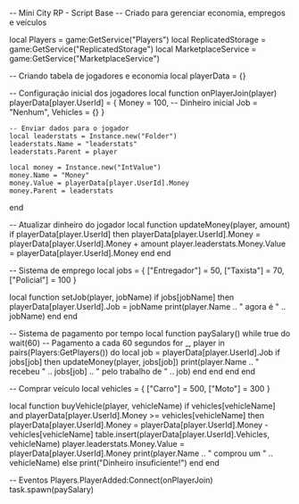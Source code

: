 -- Mini City RP - Script Base
-- Criado para gerenciar economia, empregos e veículos

local Players = game:GetService("Players")
local ReplicatedStorage = game:GetService("ReplicatedStorage")
local MarketplaceService = game:GetService("MarketplaceService")

-- Criando tabela de jogadores e economia
local playerData = {}

-- Configuração inicial dos jogadores
local function onPlayerJoin(player)
    playerData[player.UserId] = {
        Money = 100, -- Dinheiro inicial
        Job = "Nenhum",
        Vehicles = {}
    }
    
    -- Enviar dados para o jogador
    local leaderstats = Instance.new("Folder")
    leaderstats.Name = "leaderstats"
    leaderstats.Parent = player
    
    local money = Instance.new("IntValue")
    money.Name = "Money"
    money.Value = playerData[player.UserId].Money
    money.Parent = leaderstats
end

-- Atualizar dinheiro do jogador
local function updateMoney(player, amount)
    if playerData[player.UserId] then
        playerData[player.UserId].Money = playerData[player.UserId].Money + amount
        player.leaderstats.Money.Value = playerData[player.UserId].Money
    end
end

-- Sistema de emprego
local jobs = {
    ["Entregador"] = 50,
    ["Taxista"] = 70,
    ["Policial"] = 100
}

local function setJob(player, jobName)
    if jobs[jobName] then
        playerData[player.UserId].Job = jobName
        print(player.Name .. " agora é " .. jobName)
    end
end

-- Sistema de pagamento por tempo
local function paySalary()
    while true do
        wait(60) -- Pagamento a cada 60 segundos
        for _, player in pairs(Players:GetPlayers()) do
            local job = playerData[player.UserId].Job
            if jobs[job] then
                updateMoney(player, jobs[job])
                print(player.Name .. " recebeu " .. jobs[job] .. " pelo trabalho de " .. job)
            end
        end
    end
end

-- Comprar veículo
local vehicles = {
    ["Carro"] = 500,
    ["Moto"] = 300
}

local function buyVehicle(player, vehicleName)
    if vehicles[vehicleName] and playerData[player.UserId].Money >= vehicles[vehicleName] then
        playerData[player.UserId].Money = playerData[player.UserId].Money - vehicles[vehicleName]
        table.insert(playerData[player.UserId].Vehicles, vehicleName)
        player.leaderstats.Money.Value = playerData[player.UserId].Money
        print(player.Name .. " comprou um " .. vehicleName)
    else
        print("Dinheiro insuficiente!")
    end
end

-- Eventos
Players.PlayerAdded:Connect(onPlayerJoin)
task.spawn(paySalary)
